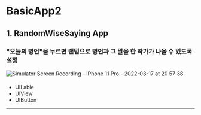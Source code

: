 # BasicApp2
## 1. RandomWiseSaying App
### "오늘의 명언"을 누르면 랜덤으로 명언과 그 말을 한 작가가 나올 수 있도록 설정
![Simulator Screen Recording - iPhone 11 Pro - 2022-03-17 at 20 57 38](https://user-images.githubusercontent.com/85544383/158954533-ef29cbc3-dd19-469f-82ce-2479a279da0f.gif)
#### 
- UILable
- UIView
- UIButton
---
